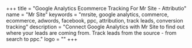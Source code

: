 +++
title = "Google Analytics Ecommerce Tracking For Mr Site - Attributio"
name = "Mr Site"
keywords = "mrsite, google analytics, commerce, ecommerce, adwords, facebook, ppc, attribution, track leads, conversion tracking"
description = "Connect Google Analytics with Mr Site to find out where your leads are coming from. Track leads from the source - from search to ppc."
logo = ""
+++
